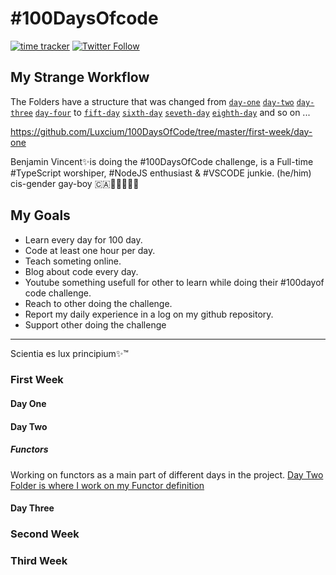 
#  \#100DaysOfcode
[![time tracker](https://wakatime.com/badge/github/Luxcium/100DaysOfCode.svg)](https://wakatime.com/badge/github/Luxcium/100DaysOfCode) [![Twitter Follow](https://img.shields.io/twitter/follow/Luxcium?label=Follow%20me&style=social)](https://twitter.com/Luxcium?ref_src=github001)

## My Strange Workflow
The Folders have a structure that was changed from [`day-one`](/first-week/day-one)
 [`day-two`](/first-week/day-one) [`day-three`](/first-week/day-one) [`day-four`](/first-week/day-one) to [`fift-day`](/second-week/day-one) [`sixth-day`](/second-week/day-one) [`seveth-day`](/second-week/day-one) [`eighth-day`](/second-week/day-one)  and so on ...


https://github.com/Luxcium/100DaysOfCode/tree/master/first-week/day-one

Benjamin Vincent✨is doing the #100DaysOfCode challenge, is a Full-time #TypeScript worshiper, #NodeJS enthusiast & #VSCODE junkie. (he/him) cis-gender gay-boy 🇨🇦🍑🤓🐍🦋🍆

 ## My Goals

- Learn every day for 100 day.
- Code at least one hour per day.
- Teach someting online.
- Blog about code every day.
- Youtube something usefull for other to learn while doing their #100dayof code challenge.
- Reach to other doing the challenge.
- Report my daily experience in a log on my github repository.
- Support other doing the challenge

----
Scientia es lux principium✨™

### First Week
#### Day One
#### Day Two
##### Functors
Working on functors as a main part of different days in the project.
[Day Two Folder is where I work on my Functor definition](/first-week/day-two/)
#### Day Three

### Second Week

### Third Week
